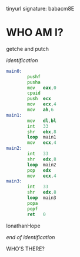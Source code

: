 tinyurl signature: babacm8E
# WHO AM I?
getche and putch

_identification_

```asm
main0:
        pushf
        pusha
        mov   eax,0
        cpuid
        push  ecx
        mov   ecx,4
        mov   ah,6
main1:
        mov   dl,bl
        int   33
        shr   ebx,8
        loop  main1
        mov   ecx,4
main2:
        int   33
        shr   edx,8
        loop  main2
        pop   edx
        mov   ecx,4
main3:
        int   33
        shr   edx,8
        loop  main3
        popa
        popf
        ret   0
```

IonathanHope

_end of identification_

<!-- comments here
|
|WELCOME TO ME!
|
|NEW PROJECTS ARE AVAILABLE.
|
|KNOCK KNOCK.
|
|end of comments --!>

WHO'S THERE?
